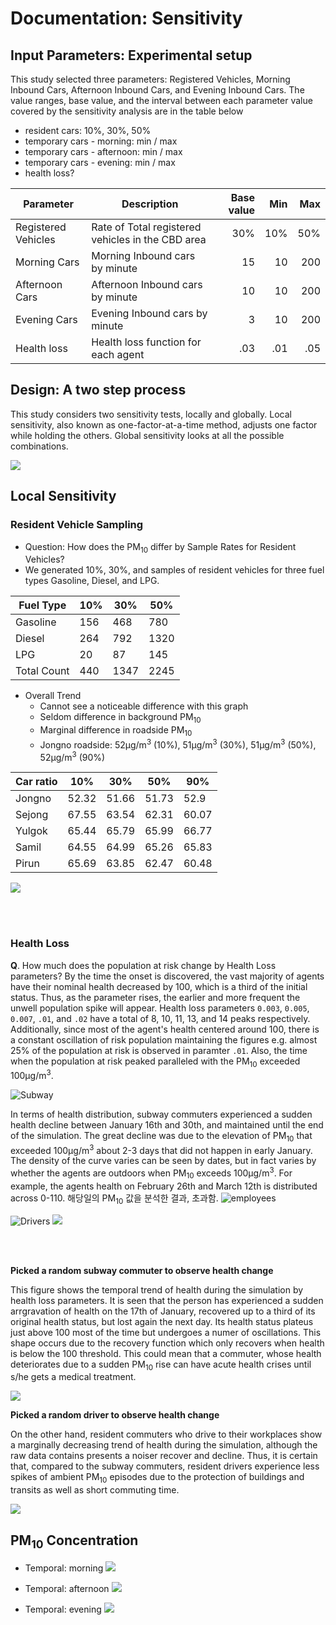 # Documentation: Sensitivity
## Input Parameters: Experimental setup

This study selected three parameters: Registered Vehicles, Morning Inbound Cars, Afternoon Inbound Cars, and Evening Inbound Cars. The value ranges, base value, and the interval between each parameter value covered by the sensitivity analysis are in the table below

* resident cars: 10%, 30%, 50%
* temporary cars - morning: min / max
* temporary cars - afternoon: min / max
* temporary cars - evening: min / max
* health loss?


| Parameter           | Description                                       | Base value | Min    | Max   |
|---------------------|---------------------------------------------------|-----------:|-------:|------:|
| Registered Vehicles | Rate of Total registered vehicles in the CBD area | 30%        | 10%    | 50%   |
| Morning Cars        | Morning Inbound cars by minute                    | 15         | 10     | 200   |
| Afternoon Cars      | Afternoon Inbound cars by minute                  | 10         | 10     | 200   |
| Evening Cars        | Evening Inbound cars by minute                    | 3          | 10     | 200   |
| Health loss         | Health loss function for each agent               | .03        | .01    | .05   |


## Design: A two step process
This study considers two sensitivity tests, locally and globally. Local sensitivity, also known as one-factor-at-a-time method, adjusts one factor while holding the others. Global sensitivity looks at all the possible combinations.


![](https://i.imgur.com/3Ncy2dt.png)


## Local Sensitivity
### Resident Vehicle Sampling
* Question: How does the PM<sub>10</sub> differ by Sample Rates for Resident Vehicles?
* We generated 10%, 30%, and samples of resident vehicles for three fuel types Gasoline, Diesel, and LPG. 

| Fuel Type | 10% | 30% | 50%  |
|-----------|-----|-----|------|
| Gasoline  | 156 | 468 | 780  |
| Diesel    | 264 | 792 | 1320 |
| LPG       | 20  | 87  | 145  |
| Total Count | 440 | 1347 | 2245 |


* Overall Trend
    * Cannot see a noticeable difference with this graph
    * Seldom difference in background PM<sub>10</sub>
    * Marginal difference in roadside PM<sub>10</sub>
    * Jongno roadside: 52µg/m<sup>3</sup> (10%), 51µg/m<sup>3</sup> (30%), 51µg/m<sup>3</sup> (50%), 52µg/m<sup>3</sup> (90%) 

| Car ratio | 10%   | 30%   | 50%   | 90%   |
|-----------|-------|-------|-------|-------|
| Jongno    | 52.32 | 51.66 | 51.73 | 52.9  |
| Sejong    | 67.55 | 63.54 | 62.31 | 60.07 |
| Yulgok    | 65.44 | 65.79 | 65.99 | 66.77 |
| Samil     | 64.55 | 64.99 | 65.26 | 65.83 |
| Pirun     | 65.69 | 63.85 | 62.47 | 60.48 |


![](https://i.imgur.com/Shi8jqB.jpg)



<br><br>


### Health Loss
**Q**. How much does the population at risk change by Health Loss parameters?
By the time the onset is discovered, the vast majority of agents have their nominal health decreased by 100, which is a third of the initial status. Thus, as the parameter rises, the earlier and more frequent the unwell population spike will appear. Health loss parameters `0.003`, `0.005`, `0.007`, `.01`, and `.02` have a total of 8, 10, 11, 13, and 14 peaks respectively. Additionally, since most of the agent's health centered around 100, there is a constant oscillation of risk population maintaining the figures e.g. almost 25% of the population at risk is observed in paramter `.01`. Also, the time when the population at risk peaked paralleled with the PM<sub>10</sub> exceeded 100µg/m<sup>3</sup>.

![Subway](https://i.imgur.com/w0WnFO1.png)

In terms of health distribution, subway commuters experienced a sudden health decline between January 16th and 30th, and maintained until the end of the simulation. The great decline was due to the elevation of PM<sub>10</sub> that exceeded 100µg/m<sup>3</sup> about 2-3 days that did not happen in early January. The density of the curve varies can be seen by dates, but in fact varies by whether the agents are outdoors when PM<sub>10</sub> exceeds 100µg/m<sup>3</sup>. For example, the agents health on February 26th and March 12th is distributed across 0-110. 해당일의 PM<sub>10</sub> 값을 분석한 결과, 초과함.
![employees](https://i.imgur.com/qxOPNUW.png)



![Drivers](https://i.imgur.com/GaUvw40.png)
![](https://i.imgur.com/tGJXOba.png)

<br><br>


**Picked a random subway commuter to observe health change**

This figure shows the temporal trend of health during the simulation by health loss parameters. It is seen that the person has experienced a sudden arrgravation of health on the 17th of January, recovered up to a third of its original health status, but lost again the next day. Its health status plateus just above 100 most of the time but undergoes a numer of oscillations. This shape occurs due to the recovery function which only recovers when health is below the 100 threshold. This could mean that a commuter, whose health deteriorates due to a sudden PM<sub>10</sub> rise can have acute health crises until s/he gets a medical treatment. 

![](https://i.imgur.com/X7araPi.png)


**Picked a random driver to observe health change**

On the other hand, resident commuters who drive to their workplaces show a marginally decreasing trend of health during the simulation, although the raw data contains presents a noiser recover and decline. Thus, it is certain that, compared to the subway commuters, resident drivers experience less spikes of ambient PM<sub>10</sub> episodes due to the protection of buildings and transits as well as short commuting time.

![](https://i.imgur.com/38UdfuW.png)





## PM<sub>10</sub> Concentration
* Temporal: morning
![](https://i.imgur.com/nyULkc0.png)

* Temporal: afternoon
![](https://i.imgur.com/1mORCus.png)

* Temporal: evening
![](https://i.imgur.com/b2DLu4g.png)

<!--
**Q**: Why isn't the number of inbound vehicles proportionate to the PM<sub>10</sub> values in the afternoon and evening?
**A**: In the morning hours, there are only resident vehicles and a few of randomly moving vehicles that are present in the study domain. This will allow as many vehicle agents per minute as possible into the domain. Since the model does not contain an outflow function for vehicles, it would take much time for the vehicles to enter the CBD once the road capacity is full. That is why the number of vehicles in the afternoon does not have a systematic PM<sub>10</sub> rise in proportionate to the number of vehicles. In the evening, the temporal shape of the PM<sub>10</sub> is very alike to the number of cars with only a less than 10µg/m<sup>3</sup> difference on average. This is because the outbound effect removes the non-residental cars during the night hours. The model bascially removes 10% of the total non-residental cars every minute between 10pm and 4am. Hence, 저녁차량 감소 효과 때문에 모양이 같아진다고 할 수 있다.

-->
